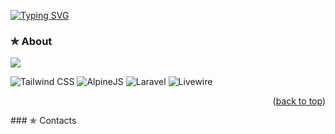 [![Typing SVG](https://readme-typing-svg.demolab.com/?lines=Hello+I'm+Glen+Brian+Decado,;Iloilo+Science+And+Technology+University;Information+Technology+Student)](https://git.io/typing-svg)

### ✯ About
<a href="">
  <img align="center" src="https://github-readme-stats.vercel.app/api/top-langs/?username=glendecado&langs_count=8&layout=compact&theme=material-palenight&hide=html,Tcl" />
</a>

![Tailwind CSS](https://tailwindcss.com/_next/static/media/tailwind-logo.1d1fd9c7.svg)
![AlpineJS](https://alpinejs.dev/alpine_long.svg)
![Laravel](https://laravel.com/img/logotype.min.svg)
![Livewire](https://livewire.io/img/logo.svg)



<p align="right">(<a href="#readme-top">back to top</a>)</p>
### ✯ Contacts

